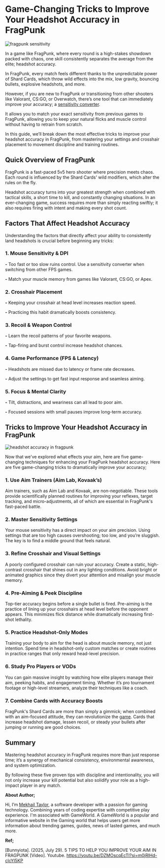 # Game-Changing Tricks to Improve Your Headshot Accuracy in FragPunk

<img src="https://i.ibb.co/qYNZGW6d/fragpunk-sensitivity.jpg" alt="fragpunk sensitivity" border="0">

In a game like FragPunk, where every round is a high-stakes showdown packed with chaos, one skill consistently separates the average from the elite; headshot accuracy. 

In FragPunk, every match feels different thanks to the unpredictable power of Shard Cards, which throw wild effects into the mix, low gravity, bouncing bullets, explosive headshots, and more. 

However, if you are new to FragPunk or transitioning from other shooters like Valorant, CS:GO, or Overwatch, there’s one tool that can immediately improve your accuracy; a [sensitivity converter](https://sensitivityconverter.org/).

It allows you to match your exact sensitivity from previous games to FragPunk, allowing you to keep your natural flicks and muscle control without having to retrain from scratch.

In this guide, we’ll break down the most effective tricks to improve your headshot accuracy in FragPunk, from mastering your settings and crosshair placement to movement discipline and training routines.

## Quick Overview of FragPunk 

FragPunk is a fast-paced 5v5 hero shooter where precision meets chaos. Each round is influenced by the Shard Cards' wild modifiers, which alter the rules on the fly. 

Headshot accuracy turns into your greatest strength when combined with tactical skills, a short time to kill, and constantly changing situations. In an ever-changing game, success requires more than simply reacting swiftly; it also requires firing with intent and making every shot count.

## Factors That Affect Headshot Accuracy 

Understanding the factors that directly affect your ability to consistently land headshots is crucial before beginning any tricks: 

### 1. Mouse Sensitivity & DPI

**-** Too fast or too slow ruins control. Use a sensitivity converter when switching from other FPS games.

**-** Match your muscle memory from games like Valorant, CS:GO, or Apex.

### 2. Crosshair Placement

**-** Keeping your crosshair at head level increases reaction speed.

**-** Practicing this habit dramatically boosts consistency.

### 3. Recoil & Weapon Control

**-** Learn the recoil patterns of your favorite weapons.

**-** Tap-firing and burst control increase headshot chances.

### 4. Game Performance (FPS & Latency)

**-** Headshots are missed due to latency or frame rate decreases.

**-** Adjust the settings to get fast input response and seamless aiming. 

### 5. Focus & Mental Clarity

**-** Tilt, distractions, and weariness can all lead to poor aim.

**-** Focused sessions with small pauses improve long-term accuracy. 

## Tricks to Improve Your Headshot Accuracy in FragPunk

<img src="https://i.ibb.co/7NWYpLm4/accuracy-in-fragpunk.jpg" alt="headshot accuracy in fragpunk" border="0">

Now that we've explored what effects your aim, here are five game-changing techniques for enhancing your FragPunk headshot accuracy. Here are five game-changing tricks to dramatically improve your accuracy;

### 1. Use Aim Trainers (Aim Lab, Kovaak’s)

Aim trainers, such as Aim Lab and Kovaak, are non-negotiable. These tools provide scientifically planned routines for improving your reflexes, target tracking, and micro-adjustments, all of which are essential in FragPunk's fast-paced battle.

### 2. Master Sensitivity Settings

Your mouse sensitivity has a direct impact on your aim precision. Using settings that are too high causes overshooting; too low, and you’re sluggish. The key is to find a middle ground that feels natural.

### 3. Refine Crosshair and Visual Settings

A poorly configured crosshair can ruin your accuracy. Create a static, high-contrast crosshair that shines out in any lighting conditions. Avoid bright or animated graphics since they divert your attention and misalign your muscle memory.

### 4. Pre-Aiming & Peek Discipline

Top-tier accuracy begins before a single bullet is fired. Pre-aiming is the practice of lining up your crosshairs at head level before the opponent appears. This minimizes flick distance while dramatically increasing first-shot lethality.

### 5. Practice Headshot-Only Modes

Training your body to aim for the head is about muscle memory, not just intention. Spend time in headshot-only custom matches or create routines in practice ranges that only reward head-level precision.

### 6. Study Pro Players or VODs

You can gain massive insight by watching how elite players manage their aim, peeking habits, and engagement timing. Whether it’s pro tournament footage or high-level streamers, analyze their techniques like a coach.

### 7. Combine Cards with Accuracy Boosts

FragPunk's Shard Cards are more than simply a gimmick; when combined with an aim-focused attitude, they can revolutionize the [game](https://en.wikipedia.org/wiki/Game).  Cards that increase headshot damage, lessen recoil, or steady your bullets after jumping or running are good choices.

## Summary 

Mastering headshot accuracy in FragPunk requires more than just response time; it’s a synergy of mechanical consistency, environmental awareness, and system optimization. 

By following these five proven tips with discipline and intentionality, you will not only increase your kill potential but also solidify your role as a high-impact player in any match.


**About Author;**

Hi, I’m [Mekhail Taylor](https://x.com/sense_converter), a software developer with a passion for gaming technology. Combining years of coding expertise with competitive play experience. I'm associated with GameWorld. A GameWorld is a popular and informative website in the Gaming world that helps users get more information about trending games, guides, news of lasted games, and much more.

**Ref;**

[Bunnyiota]. (2025, July 29). 5 TIPS TO HELP YOU IMPROVE YOUR AIM IN FRAGPUNK [Video]. Youtube. https://youtu.be/DZMOscqEcTI?si=m0jRlHd-clcYI5KP
